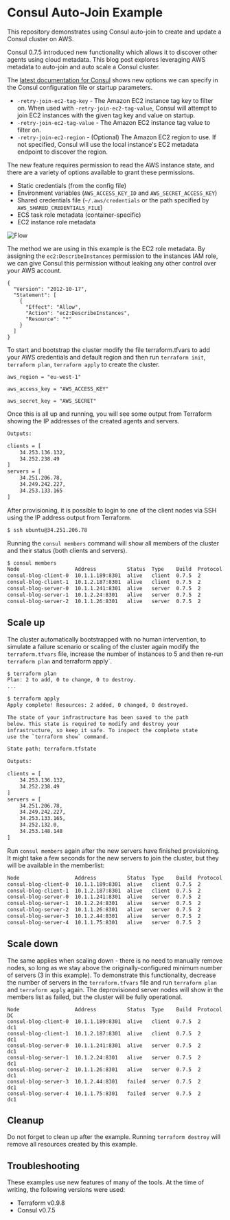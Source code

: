 # Consul Auto-Join Example
This repository demonstrates using Consul auto-join to create and update a Consul cluster on AWS.

Consul 0.7.5 introduced new functionality which allows it to discover other agents using cloud metadata. This blog post explores leveraging AWS metadata to auto-join and auto scale a Consul cluster.

The [latest documentation for Consul](https://www.consul.io/docs/agent/options.html) shows new options we can specify in the Consul configuration file or startup parameters.

- `-retry-join-ec2-tag-key` - The Amazon EC2 instance tag key to filter on. When used with `-retry-join-ec2-tag-value`, Consul will attempt to join EC2 instances with the given tag key and value on startup. 
- `-retry-join-ec2-tag-value` - The Amazon EC2 instance tag value to filter on.
- `-retry-join-ec2-region` - (Optional) The Amazon EC2 region to use. If not specified, Consul will use the local instance's EC2 metadata endpoint to discover the region.

The new feature requires permission to read the AWS instance state, and there are a variety of options available to grant these permissions.

- Static credentials (from the config file)
- Environment variables (`AWS_ACCESS_KEY_ID` and `AWS_SECRET_ACCESS_KEY`)
- Shared credentials file (`~/.aws/credentials` or the path specified by `AWS_SHARED_CREDENTIALS_FILE`)
- ECS task role metadata (container-specific)
- EC2 instance role metadata

![Flow](images/flow.jpg)

The method we are using in this example is the EC2 role metadata.  By assigning the `ec2:DescribeInstances` permission to the instances IAM role, we can give Consul this permission without leaking any other control over your AWS account.

```
{
  "Version": "2012-10-17",
  "Statement": [
    {
      "Effect": "Allow",
      "Action": "ec2:DescribeInstances",
      "Resource": "*"
    }
  ]
}
```


To start and bootstrap the cluster modify the file terraform.tfvars to add your AWS credentials and default region and then run `terraform init`, `terraform plan`, `terraform apply` to create the cluster.

```
aws_region = "eu-west-1"

aws_access_key = "AWS_ACCESS_KEY"

aws_secret_key = "AWS_SECRET"
```

Once this is all up and running, you will see some output from Terraform showing the IP addresses of the created agents and servers.

```bash
Outputs:

clients = [
    34.253.136.132,
    34.252.238.49
]
servers = [
    34.251.206.78,
    34.249.242.227,
    34.253.133.165
]

```

After provisioning, it is possible to login to one of the client nodes via SSH using the IP address output from Terraform. 

```bash
$ ssh ubuntu@34.251.206.78
```

Running the `consul members` command will show all members of the cluster and their status (both clients and servers).

```bash
$ consul members
Node                  Address          Status  Type    Build  Protocol  DC
consul-blog-client-0  10.1.1.189:8301  alive   client  0.7.5  2         dc1
consul-blog-client-1  10.1.2.187:8301  alive   client  0.7.5  2         dc1
consul-blog-server-0  10.1.1.241:8301  alive   server  0.7.5  2         dc1
consul-blog-server-1  10.1.2.24:8301   alive   server  0.7.5  2         dc1
consul-blog-server-2  10.1.1.26:8301   alive   server  0.7.5  2         dc1
```

## Scale up
The cluster automatically bootstrapped with no human intervention, to simulate a failure scenario or scaling of the cluster again modify the `terraform.tfvars` file, increase the number of instances to 5 and then re-run `terraform plan` and terraform apply`.

```bash
$ terraform plan 
Plan: 2 to add, 0 to change, 0 to destroy.
...
```

```bash
$ terraform apply
Apply complete! Resources: 2 added, 0 changed, 0 destroyed.

The state of your infrastructure has been saved to the path
below. This state is required to modify and destroy your
infrastructure, so keep it safe. To inspect the complete state
use the `terraform show` command.

State path: terraform.tfstate

Outputs:

clients = [
    34.253.136.132,
    34.252.238.49
]
servers = [
    34.251.206.78,
    34.249.242.227,
    34.253.133.165,
    34.252.132.0,
    34.253.148.148
]
```

Run `consul members` again after the new servers have finished provisioning. It might take a few seconds for the new servers to join the cluster, but they will be available in the memberlist:

```bash
Node                  Address          Status  Type    Build  Protocol  DC
consul-blog-client-0  10.1.1.189:8301  alive   client  0.7.5  2         dc1
consul-blog-client-1  10.1.2.187:8301  alive   client  0.7.5  2         dc1
consul-blog-server-0  10.1.1.241:8301  alive   server  0.7.5  2         dc1
consul-blog-server-1  10.1.2.24:8301   alive   server  0.7.5  2         dc1
consul-blog-server-2  10.1.1.26:8301   alive   server  0.7.5  2         dc1
consul-blog-server-3  10.1.2.44:8301   alive   server  0.7.5  2         dc1
consul-blog-server-4  10.1.1.75:8301   alive   server  0.7.5  2         dc1
```

## Scale down
The same applies when scaling down - there is no need to manually remove nodes, so long as we stay above the originally-configured minimum number of servers (3 in this example). To demonstrate this functionality, decrease the number of servers in the `terraform.tfvars` file and run `terraform plan` and `terraform apply` again. The deprovisioned server nodes will show in the members list as failed, but the cluster will be fully operational.

```text
Node                  Address          Status  Type    Build  Protocol  DC
consul-blog-client-0  10.1.1.189:8301  alive   client  0.7.5  2         dc1
consul-blog-client-1  10.1.2.187:8301  alive   client  0.7.5  2         dc1
consul-blog-server-0  10.1.1.241:8301  alive   server  0.7.5  2         dc1
consul-blog-server-1  10.1.2.24:8301   alive   server  0.7.5  2         dc1
consul-blog-server-2  10.1.1.26:8301   alive   server  0.7.5  2         dc1
consul-blog-server-3  10.1.2.44:8301   failed  server  0.7.5  2         dc1
consul-blog-server-4  10.1.1.75:8301   failed  server  0.7.5  2         dc1
```

## Cleanup
Do not forget to clean up after the example.  Running `terraform destroy` will remove all resources created by this example.

## Troubleshooting
These examples use new features of many of the tools. At the time of writing, the following versions were used:

- Terraform v0.9.8
- Consul v0.7.5
